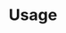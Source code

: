 ---
title: Usage
permalink: documentation/usage
layout: page
nav_order: 2
has_children: false
parent: Documentation
---